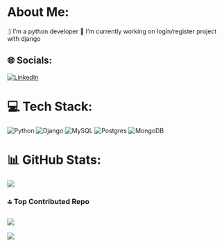#  About Me:
:) I’m a python developer 
🔭 I’m currently working on login/register project with django 


## 🌐 Socials:
[![LinkedIn](https://img.shields.io/badge/LinkedIn-%230077B5.svg?logo=linkedin&logoColor=white)](https://linkedin.com/in/Amirhosseindzh) 

# 💻 Tech Stack:
![Python](https://img.shields.io/badge/python-3670A0?style=flat&logo=python&logoColor=ffdd54) ![Django](https://img.shields.io/badge/django-%23092E20.svg?style=flat&logo=django&logoColor=white) ![MySQL](https://img.shields.io/badge/mysql-%2300000f.svg?style=flat&logo=mysql&logoColor=white) ![Postgres](https://img.shields.io/badge/postgres-%23316192.svg?style=flat&logo=postgresql&logoColor=white) ![MongoDB](https://img.shields.io/badge/MongoDB-%234ea94b.svg?style=flat&logo=mongodb&logoColor=white)
# 📊 GitHub Stats:
![](https://github-readme-streak-stats.herokuapp.com/?user=Amirhoseindzh&theme=vue-dark&hide_border=true)<br/>

### 🔝 Top Contributed Repo
![](https://github-contributor-stats.vercel.app/api?username=Amirhoseindzh&limit=5&theme=apprentice&combine_all_yearly_contributions=true)
---
[![](https://visitcount.itsvg.in/api?id=Amirhoseindzh&icon=5&color=3)](https://visitcount.itsvg.in)
